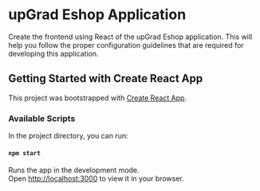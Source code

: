# upGrad Eshop Application
Create the frontend using React of the upGrad Eshop application. This will help you follow the proper configuration guidelines that are required for developing this application.

## Getting Started with Create React App

This project was bootstrapped with [Create React App](https://github.com/facebook/create-react-app).

### Available Scripts

In the project directory, you can run:

#### `npm start`

Runs the app in the development mode.\
Open [http://localhost:3000](http://localhost:3000) to view it in your browser.
